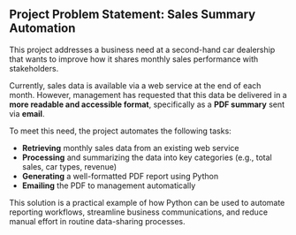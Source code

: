 ## Project Problem Statement: Sales Summary Automation

This project addresses a business need at a second-hand car dealership that wants to improve how it shares monthly sales performance with stakeholders.

Currently, sales data is available via a web service at the end of each month. However, management has requested that this data be delivered in a **more readable and accessible format**, specifically as a **PDF summary** sent via **email**.

To meet this need, the project automates the following tasks:

- **Retrieving** monthly sales data from an existing web service
- **Processing** and summarizing the data into key categories (e.g., total sales, car types, revenue) 
- **Generating** a well-formatted PDF report using Python 
- **Emailing** the PDF to management automatically

This solution is a practical example of how Python can be used to automate reporting workflows, streamline business communications, and reduce manual effort in routine data-sharing processes.

